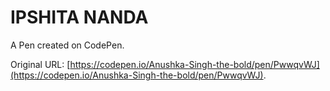# IPSHITA NANDA 

A Pen created on CodePen.

Original URL: [https://codepen.io/Anushka-Singh-the-bold/pen/PwwqvWJ](https://codepen.io/Anushka-Singh-the-bold/pen/PwwqvWJ).

